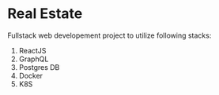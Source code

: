 # Real Estate

Fullstack web developement project to utilize following stacks:

1. ReactJS
2. GraphQL
3. Postgres DB
4. Docker
5. K8S
